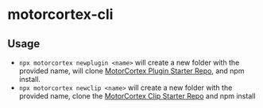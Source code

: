 # motorcortex-cli

## Usage

- `npx motorcortex newplugin <name>` will create a new folder with the provided name, will
  clone [MotorCortex Plugin Starter Repo](https://github.com/donkeyclip/motorcortex-plugin-starter),
  and npm install.
- `npx motorcortex newclip <name>` will create a new folder with the provided name, clone the
  [MotorCortex Clip Starter Repo](https://github.com/donkeyclip/motorcortex-clip-starter)
  and npm install
